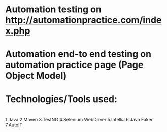 # Automation testing on http://automationpractice.com/index.php

# Automation end-to end testing on automation practice page (Page Object Model)

# Technologies/Tools used:

#
1.Java
2.Maven
3.TestNG
4.Selenium WebDriver
5.IntelliJ
6.Java Faker
7.AutoIT
